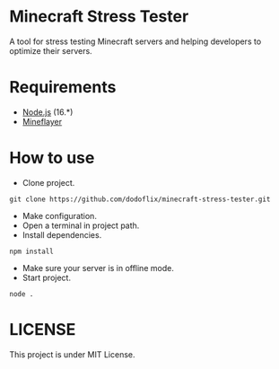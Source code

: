 # Minecraft Stress Tester
A tool for stress testing Minecraft servers and helping developers to optimize their servers.

# Requirements
- [Node.js](https://nodejs.org/en/) (16.*)
- [Mineflayer](https://github.com/PrismarineJS/mineflayer)

# How to use
- Clone project.
```
git clone https://github.com/dodoflix/minecraft-stress-tester.git
```
- Make configuration.
- Open a terminal in project path.
- Install dependencies.
```
npm install
```
- Make sure your server is in offline mode.
- Start project.
```
node .
```

# LICENSE
This project is under MIT License.
